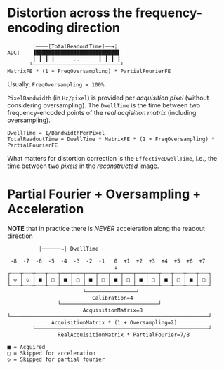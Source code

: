 # Distortion across the frequency-encoding direction

```
        ┊────[TotalReadoutTime]──→┊
ADC:    ▐██████████████████████████▌
        ┃ ┃ ┃ ┃      ...     ┃ ┃ ┃ ┃
       └────────────────────────────┘
MatrixFE * (1 + FreqOversampling) * PartialFourierFE
```

Usually, `FreqOversampling = 100%`.

`PixelBandwidth` (in `Hz/pixel`) is provided per _acquisition pixel_
(without considering oversampling). The `DwellTime` is the time between two
frequency-encoded points of the _real acqisition matrix_ (including
oversampling).

```
DwellTime = 1/BandwidthPerPixel
TotalReadoutTime = DwellTime * MatrixFE * (1 + FreqOversampling) * PartialFourierFE
```

What matters for distortion correction is the `EffectiveDwellTime`, i.e.,
the time between two _pixels_ in the _reconstructed_ image.

# Partial Fourier + Oversampling + Acceleration

**NOTE** that in practice there is _NEVER_ acceleration along the
readout direction

```
          │──────→│ DwellTime

 -8  -7  -6  -5  -4  -3  -2  -1   0  +1  +2  +3  +4  +5  +6  +7
                                  ↓
┌┈┈┈┬┈┈┈┬┈┈┈┬┈┈┈┬───┬───┬───┬───┬───┬───┬───┬───┬┈┈┈┬┈┈┈┬┈┈┈┬┈┈┈┐
│ ◇ │ ◇ │ ■ │ □ │ ■ │ □ │ ■ │ □ │ ■ │ □ │ ■ │ □ │ ■ │ □ │ ■ │ □ │
└┈┈┈┴┈┈┈┴┈┈┈┴┈┈┈┴───┴───┴───┴───┴───┴───┴───┴───┴┈┈┈┴┈┈┈┴┈┈┈┴┈┈┈┘
                        └────────────────┘
                           Calibration=4
                └───────────────────────────────┘
                        AcquisitionMatrix=8
└───────────────────────────────────────────────────────────────┘
              AcquisitionMatrix * (1 + Oversampling=2)
        └───────────────────────────────────────────────────────┘
                RealAcquisitionMatrix * PartialFourier=7/8

■ = Acquired
□ = Skipped for acceleration
◇ = Skipped for partial fourier
```
